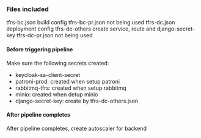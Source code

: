 ### Files included

tfrs-bc.json build config
tfrs-bc-pr.json not being used
tfrs-dc.json deployment config
tfrs-de-others create service, route and django-secret-key
tfrs-dc-pr.json not being used

#### Before triggering pipeline

Make sure the following secrets created:
* keycloak-sa-client-secret
* patroni-prod: created when setup patroni
* rabbitmq-tfrs: created when setup rabbitmq
* minio: created when detup minio
* django-secret-key: create by tfrs-dc-others.json

#### After pipeline completes

After pipeline completes, create autoscaler for backend